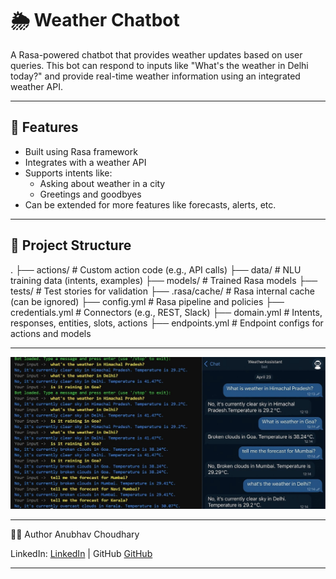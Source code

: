 # 🌦️ Weather Chatbot

A Rasa-powered chatbot that provides weather updates based on user queries. This bot can respond to inputs like "What's the weather in Delhi today?" and provide real-time weather information using an integrated weather API.

---

## 🧠 Features

- Built using Rasa framework
- Integrates with a weather API
- Supports intents like:
  - Asking about weather in a city
  - Greetings and goodbyes
- Can be extended for more features like forecasts, alerts, etc.

---

## 📁 Project Structure

.
├── actions/ # Custom action code (e.g., API calls)
├── data/ # NLU training data (intents, examples)
├── models/ # Trained Rasa models
├── tests/ # Test stories for validation
├── .rasa/cache/ # Rasa internal cache (can be ignored)
├── config.yml # Rasa pipeline and policies
├── credentials.yml # Connectors (e.g., REST, Slack)
├── domain.yml # Intents, responses, entities, slots, actions
├── endpoints.yml # Endpoint configs for actions and models


---

![Chatbot Output](./SS/chatbot%20output.jpg)


---

👨‍💻 Author
Anubhav Choudhary

LinkedIn: [LinkedIn](https://www.linkedin.com/in/anubhav-choudhary-35b8ab254/) | GitHub [GitHub](https://github.com/ANUBHAV0112)

---
